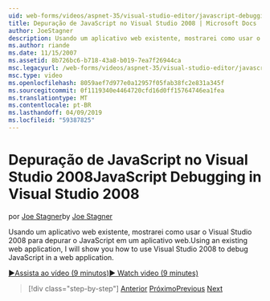 ```yaml
---
uid: web-forms/videos/aspnet-35/visual-studio-editor/javascript-debugging-in-visual-studio-2008
title: Depuração de JavaScript no Visual Studio 2008 | Microsoft Docs
author: JoeStagner
description: Usando um aplicativo web existente, mostrarei como usar o Visual Studio 2008 para depurar o JavaScript em um aplicativo web.
ms.author: riande
ms.date: 11/15/2007
ms.assetid: 8b726bc6-b718-43a8-b019-7ea7f26944ca
msc.legacyurl: /web-forms/videos/aspnet-35/visual-studio-editor/javascript-debugging-in-visual-studio-2008
msc.type: video
ms.openlocfilehash: 8059aef7d977e0a12957f05fab38fc2e831a345f
ms.sourcegitcommit: 0f1119340e4464720cfd16d0ff15764746ea1fea
ms.translationtype: MT
ms.contentlocale: pt-BR
ms.lasthandoff: 04/09/2019
ms.locfileid: "59387825"
---
```

# <a name="javascript-debugging-in-visual-studio-2008"></a><span data-ttu-id="670d3-103">Depuração de JavaScript no Visual Studio 2008</span><span class="sxs-lookup"><span data-stu-id="670d3-103">JavaScript Debugging in Visual Studio 2008</span></span>

<span data-ttu-id="670d3-104">por [Joe Stagner](https://github.com/JoeStagner)</span><span class="sxs-lookup"><span data-stu-id="670d3-104">by [Joe Stagner](https://github.com/JoeStagner)</span></span>

<span data-ttu-id="670d3-105">Usando um aplicativo web existente, mostrarei como usar o Visual Studio 2008 para depurar o JavaScript em um aplicativo web.</span><span class="sxs-lookup"><span data-stu-id="670d3-105">Using an existing web application, I will show you how to use Visual Studio 2008 to debug JavaScript in a web application.</span></span>

[<span data-ttu-id="670d3-106">&#9654;Assista ao vídeo (9 minutos)</span><span class="sxs-lookup"><span data-stu-id="670d3-106">&#9654; Watch video (9 minutes)</span></span>](https://channel9.msdn.com/Blogs/ASP-NET-Site-Videos/javascript-debugging-in-visual-studio-2008)

> [!div class="step-by-step"]
> <span data-ttu-id="670d3-107">[Anterior](javascript-intellisense-support-in-visual-studio-2008.md)
> [Próximo](multi-targeting-support-in-visual-studio-2008.md)</span><span class="sxs-lookup"><span data-stu-id="670d3-107">[Previous](javascript-intellisense-support-in-visual-studio-2008.md)
[Next](multi-targeting-support-in-visual-studio-2008.md)</span></span>
